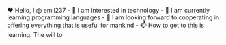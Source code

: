 ♥️ Hello, I @ emil237 - 
👀 I am interested in technology - 
🌱 I am currently learning programming languages - 
💞️ I am looking forward to cooperating in offering everything that is useful for mankind -
📫 How to get to this is learning. The will to
